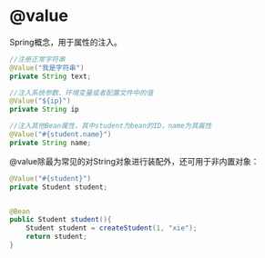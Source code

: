 # @value

Spring概念，用于属性的注入。

```java
//注册正常字符串
@Value("我是字符串")
private String text; 

//注入系统参数、环境变量或者配置文件中的值
@Value("${ip}")
private String ip

//注入其他Bean属性，其中student为bean的ID，name为其属性
@Value("#{student.name}")
private String name;
```

@value除最为常见的对String对象进行装配外，还可用于非内置对象：
```java
@Value("#{student}")
private Student student;


@Bean
public Student student(){
    Student student = createStudent(1, "xie");
    return student;
}
```


